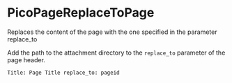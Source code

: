 # PicoPageReplaceToPage
Replaces the content of the page with the one specified in the parameter replace_to

Add the path to the attachment directory to the `replace_to` parameter of the page header.

`
Title: Page Title
replace_to: pageid
`